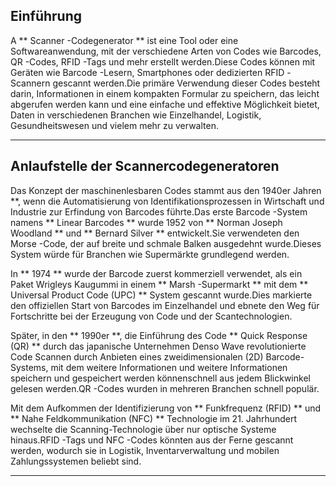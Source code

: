 ## Einführung
A ** Scanner -Codegenerator ** ist eine Tool oder eine Softwareanwendung, mit der verschiedene Arten von Codes wie Barcodes, QR -Codes, RFID -Tags und mehr erstellt werden.Diese Codes können mit Geräten wie Barcode -Lesern, Smartphones oder dedizierten RFID -Scannern gescannt werden.Die primäre Verwendung dieser Codes besteht darin, Informationen in einem kompakten Formular zu speichern, das leicht abgerufen werden kann und eine einfache und effektive Möglichkeit bietet, Daten in verschiedenen Branchen wie Einzelhandel, Logistik, Gesundheitswesen und vielem mehr zu verwalten.

---

## Anlaufstelle der Scannercodegeneratoren

Das Konzept der maschinenlesbaren Codes stammt aus den 1940er Jahren **, wenn die Automatisierung von Identifikationsprozessen in Wirtschaft und Industrie zur Erfindung von Barcodes führte.Das erste Barcode -System namens ** Linear Barcodes ** wurde 1952 von ** Norman Joseph Woodland ** und ** Bernard Silver ** entwickelt.Sie verwendeten den Morse -Code, der auf breite und schmale Balken ausgedehnt wurde.Dieses System würde für Branchen wie Supermärkte grundlegend werden.

In ** 1974 ** wurde der Barcode zuerst kommerziell verwendet, als ein Paket Wrigleys Kaugummi in einem ** Marsh -Supermarkt ** mit dem ** Universal Product Code (UPC) ** System gescannt wurde.Dies markierte den offiziellen Start von Barcodes im Einzelhandel und ebnete den Weg für Fortschritte bei der Erzeugung von Code und der Scantechnologien.

Später, in den ** 1990er **, die Einführung des Code ** Quick Response (QR) ** durch das japanische Unternehmen Denso Wave revolutionierte Code Scannen durch Anbieten eines zweidimensionalen (2D) Barcode-Systems, mit dem weitere Informationen und weitere Informationen speichern und gespeichert werden könnenschnell aus jedem Blickwinkel gelesen werden.QR -Codes wurden in mehreren Branchen schnell populär.

Mit dem Aufkommen der Identifizierung von ** Funkfrequenz (RFID) ** und ** Nahe Feldkommunikation (NFC) ** Technologie im 21. Jahrhundert wechselte die Scanning-Technologie über nur optische Systeme hinaus.RFID -Tags und NFC -Codes könnten aus der Ferne gescannt werden, wodurch sie in Logistik, Inventarverwaltung und mobilen Zahlungssystemen beliebt sind.

---